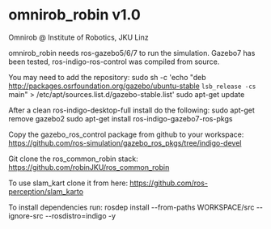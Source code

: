 # omnirob_robin v1.0
Omnirob @ Institute of Robotics, JKU Linz

omnirob_robin needs ros-gazebo5/6/7 to run the simulation.
Gazebo7 has been tested, ros-indigo-ros-control was compiled from source.

You may need to add the repository:
sudo sh -c 'echo "deb http://packages.osrfoundation.org/gazebo/ubuntu-stable `lsb_release -cs` main" > /etc/apt/sources.list.d/gazebo-stable.list'
sudo apt-get update

After a clean ros-indigo-desktop-full install do the following:
sudo apt-get remove gazebo2
sudo apt-get install ros-indigo-gazebo7-ros-pkgs

Copy the gazebo_ros_control package from github to your workspace:
https://github.com/ros-simulation/gazebo_ros_pkgs/tree/indigo-devel

Git clone the ros_common_robin stack: https://github.com/robinJKU/ros_common_robin

To use slam_kart clone it from here: https://github.com/ros-perception/slam_karto

To install dependencies run:
rosdep install --from-paths WORKSPACE/src --ignore-src --rosdistro=indigo -y
